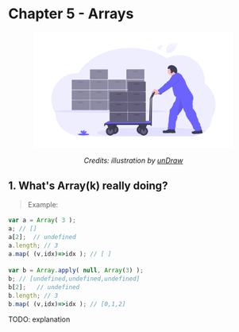 # Chapter 5 - Arrays

<div align="center">
  <img src="../assets/undraw_logistics_x4dc.png" alt="Arrays" width="400"/>
  <br>
  <p>
    <em>Credits: illustration by <a href="https://undraw.co/">unDraw</a></em>
  </p>
</div>

## 1. What's Array(k) really doing?

> Example:
```js
var a = Array( 3 );
a; // []
a[2];  // undefined
a.length; // 3
a.map( (v,idx)=>idx ); // [ ]

var b = Array.apply( null, Array(3) );
b; // [undefined,undefined,undefined]
b[2];   // undefined
b.length; // 3
b.map( (v,idx)=>idx ); // [0,1,2]
```

TODO: explanation